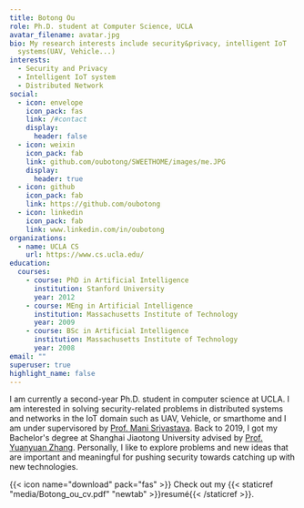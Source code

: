 ```yaml
---
title: Botong Ou
role: Ph.D. student at Computer Science, UCLA
avatar_filename: avatar.jpg
bio: My research interests include security&privacy, intelligent IoT
  systems(UAV, Vehicle...)
interests:
  - Security and Privacy
  - Intelligent IoT system
  - Distributed Network
social:
  - icon: envelope
    icon_pack: fas
    link: /#contact
    display:
      header: false
  - icon: weixin
    icon_pack: fab
    link: github.com/oubotong/SWEETHOME/images/me.JPG
    display:
      header: true
  - icon: github
    icon_pack: fab
    link: https://github.com/oubotong
  - icon: linkedin
    icon_pack: fab
    link: www.linkedin.com/in/oubotong
organizations:
  - name: UCLA CS
    url: https://www.cs.ucla.edu/
education:
  courses:
    - course: PhD in Artificial Intelligence
      institution: Stanford University
      year: 2012
    - course: MEng in Artificial Intelligence
      institution: Massachusetts Institute of Technology
      year: 2009
    - course: BSc in Artificial Intelligence
      institution: Massachusetts Institute of Technology
      year: 2008
email: ""
superuser: true
highlight_name: false
---
```

I am currently a second-year Ph.D. student in computer science at UCLA. I am interested in solving security-related problems in distributed systems and networks in the IoT domain such as UAV, Vehicle, or smarthome and I am under supervisored by [Prof. Mani Srivastava](https://www.ee.ucla.edu/mani-srivastava/). Back to 2019, I got my Bachelor's degree at Shanghai Jiaotong University advised by [Prof. Yuanyuan Zhang](http://www.yyjess.com/). Personally, I like to explore problems and new ideas that are important and meaningful for pushing security towards catching up with new technologies. 

{{< icon name="download" pack="fas" >}} Check out my {{< staticref "media/Botong_ou_cv.pdf" "newtab" >}}resumé{{< /staticref >}}.